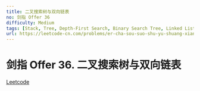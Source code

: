 ```yaml
---
title: 二叉搜索树与双向链表
no: 剑指 Offer 36
difficulty: Medium
tags: [Stack, Tree, Depth-First Search, Binary Search Tree, Linked List, Binary Tree, Doubly-Linked List]
url: https://leetcode-cn.com/problems/er-cha-sou-suo-shu-yu-shuang-xiang-lian-biao-lcof/
---
```


# 剑指 Offer 36. 二叉搜索树与双向链表

[Leetcode](https://leetcode-cn.com/problems/er-cha-sou-suo-shu-yu-shuang-xiang-lian-biao-lcof/)

